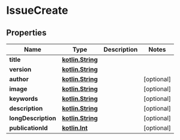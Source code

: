 # IssueCreate

## Properties
Name | Type | Description | Notes
------------ | ------------- | ------------- | -------------
**title** | [**kotlin.String**](.md) |  | 
**version** | [**kotlin.String**](.md) |  | 
**author** | [**kotlin.String**](.md) |  |  [optional]
**image** | [**kotlin.String**](.md) |  |  [optional]
**keywords** | [**kotlin.String**](.md) |  |  [optional]
**description** | [**kotlin.String**](.md) |  |  [optional]
**longDescription** | [**kotlin.String**](.md) |  |  [optional]
**publicationId** | [**kotlin.Int**](.md) |  |  [optional]
